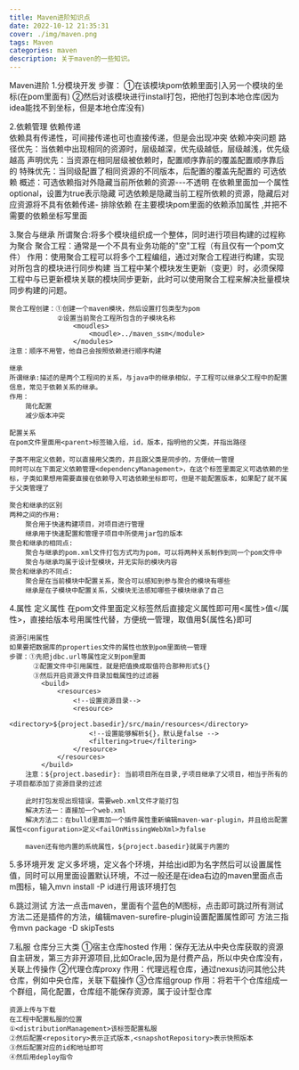 ```yaml
---
title: Maven进阶知识点
date: 2022-10-12 21:35:31
cover: ./img/maven.png
tags: Maven
categories: maven
description: 关于maven的一些知识。
---
```






Maven进阶
1.分模块开发
	步骤：
		①在该模块pom依赖里面引入另一个模块的坐标(在pom里面有)
		②然后对该模块进行install打包，把他打包到本地仓库(因为idea能找不到坐标，但是本地仓库没有)


2.依赖管理
	依赖传递		
	依赖具有传递性，可间接传递也可也直接传递，但是会出现冲突
	依赖冲突问题
		路径优先：当依赖中出现相同的资源时，层级越深，优先级越低，层级越浅，优先级越高
		声明优先：当资源在相同层级被依赖时，配置顺序靠前的覆盖配置顺序靠后的
		特殊优先：当同级配置了相同资源的不同版本，后配置的覆盖先配置的
	可选依赖
	概述：可选依赖指对外隐藏当前所依赖的资源---不透明
		在依赖里面加一个属性optional，设置为true表示隐藏
		可选依赖是隐藏当前工程所依赖的资源，隐藏后对应资源将不具有依赖传递-
	排除依赖
		在主要模块pom里面的依赖添加属性<exclusions>  <exclusion>,并把不需要的依赖坐标写里面


3.聚合与继承
	所谓聚合:将多个模块组织成一个整体，同时进行项目构建的过程称为聚合
	聚合工程：通常是一个不具有业务功能的"空"工程（有且仅有一个pom文件）
	作用：使用聚合工程可以将多个工程编组，通过对聚合工程进行构建，实现对所包含的模块进行同步构建
	当工程中某个模块发生更新（变更）时，必须保障工程中与已更新模块关联的模块同步更新，此时可以使用聚合工程来解决批量模块同步构建的问题。

	聚合工程创建：①创建一个maven模块，然后设置打包类型为pom
				②设置当前聚合工程所包含的子模块名称
					<moudles>
						<moudle>../maven_ssm</module>
					</modules>
	注意：顺序不用管，他自己会按照依赖进行顺序构建
	
	继承
	所谓继承:描述的是两个工程间的关系，与java中的继承相似，子工程可以继承父工程中的配置信息，常见于依赖关系的继承。
	作用：
		简化配置
		减少版本冲突
	
	配置关系
	在pom文件里面用<parent>标签输入组，id，版本，指明他的父类，并指出路径
	
	子类不用定义依赖，可以直接用父类的，并且跟父类是同步的，方便统一管理
	同时可以在下面定义依赖管理<dependencyManagement>，在这个标签里面定义可选依赖的坐标，子类如果想用需要直接在依赖导入可选依赖坐标即可，但是不能配置版本，如果配了就不属于父类管理了
	
	聚合和继承的区别
	两种之间的作用:
		聚合用于快速构建项目，对项目进行管理
		继承用于快速配置和管理子项目中所使用jar包的版本
	聚合和继承的相同点:
		聚合与继承的pom.xml文件打包方式均为pom，可以将两种关系制作到同一个pom文件中
		聚合与继承均属于设计型模块，并无实际的模块内容
	聚合和继承的不同点:
		聚合是在当前模块中配置关系，聚合可以感知到参与聚合的模块有哪些
		继承是在子模块中配置关系，父模块无法感知哪些子模块继承了自己


4.属性
	定义属性
	在pom文件里面定义标签<properties>然后直接定义属性即可用<属性>值</属性>，直接给版本号用属性代替，方便统一管理，取值用${属性名}即可

	资源引用属性
	如果要把数据库的properties文件的属性也放到pom里面统一管理
	步骤：①先把jdbc.url等属性定义到pom里面
		  ②配置文件中引用属性，就是把值换成取值符合那种形式${}
		  ③然后开启资源文件目录加载属性的过滤器
		  	<build>
				<resources>
					<!--设置资源目录-->
					<resource>
						<directory>${project.basedir}/src/main/resources</directory>
						<!--设置能够解析${}，默认是false -->
						<filtering>true</filtering>
					</resource>
				</resources>
			</build>
		注意：${project.basedir}: 当前项目所在目录,子项目继承了父项目，相当于所有的子项目都添加了资源目录的过滤
	
		此时打包发现出现错误，需要web.xml文件才能打包
		解决方法一：直接加一个web.xml
		解决方法二：在bulld里面加一个插件属性重新编辑maven-war-plugin，并且给出配置属性<configuration>定义<failOnMissingWebXml>为false
	
		maven还有他内置的系统属性，${project.basedir}就属于内置的


5.多环境开发
	定义多坏境<profiles>，<profile>定义各个环境，并给出id即为名字然后可以设置属性值，同时可以用<activation>里面设置默认环境，不过一般还是在idea右边的maven里面点击m图标，输入mvn install -P id进行用该环境打包


6.跳过测试
	方法一点击maven，里面有个蓝色的M图标，点击即可跳过所有测试
	方法二还是插件的方法，编辑maven-surefire-plugin设置配置属性即可
	方法三指令mvn package -D skipTests


7.私服
	仓库分三大类
	①宿主仓库hosted
		作用：保存无法从中央仓库获取的资源
		自主研发，第三方非开源项目,比如Oracle,因为是付费产品，所以中央仓库没有，关联上传操作
	②代理仓库proxy
		作用：代理远程仓库，通过nexus访问其他公共仓库，例如中央仓库，关联下载操作
	③仓库组group
		作用：将若干个仓库组成一个群组，简化配置，仓库组不能保存资源，属于设计型仓库

	资源上传与下载
	在工程中配置私服的位置
	①<distributionManagement>该标签配置私服
	②然后配置<repository>表示正式版本,<snapshotRepository>表示快照版本
	③然后配置对应的id和地址即可
	④然后用deploy指令
